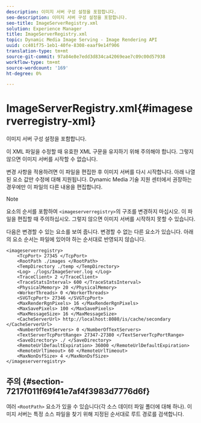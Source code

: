 ```yaml
---
description: 이미지 서버 구성 설정을 포함합니다.
seo-description: 이미지 서버 구성 설정을 포함합니다.
seo-title: ImageServerRegistry.xml
solution: Experience Manager
title: ImageServerRegistry.xml
topic: Dynamic Media Image Serving - Image Rendering API
uuid: cc401f75-1eb1-40fe-8308-eaaf9e14f906
translation-type: tm+mt
source-git-commit: 97a84e8e7edd3d834ca42069eae7c09c00d57938
workflow-type: tm+mt
source-wordcount: '169'
ht-degree: 0%

---
```



# ImageServerRegistry.xml{#imageserverregistry-xml}

이미지 서버 구성 설정을 포함합니다.

이 XML 파일을 수정할 때 유효한 XML 구문을 유지하기 위해 주의해야 합니다. 그렇지 않으면 이미지 서버를 시작할 수 없습니다.

변경 사항을 적용하려면 이 파일을 편집한 후 이미지 서버를 다시 시작합니다. 아래 나열된 요소 값만 수정에 대해 지원됩니다. Dynamic Media 기술 지원 센터에서 권장하는 경우에만 이 파일의 다른 내용을 편집합니다.

>[!NOTE]
>
>요소의 순서를 포함하여 `<imageserverregistry>`의 구조를 변경하지 마십시오. 이 파일을 편집할 때 주의하십시오. 그렇지 않으면 이미지 서버를 시작하지 못할 수 있습니다.

다음은 변경할 수 있는 요소를 보여 줍니다. 변경할 수 없는 다른 요소가 있습니다. 아래의 요소 순서는 파일에 있어야 하는 순서대로 반영되지 않습니다.

```
<imageserverregistry>
    <TcpPort> 27345 </TcpPort>    
    <RootPath ./images </RootPath>
    <TempDirectory ./temp </TempDirectory>
    <Log> ./logs/ImageServer.log </Log>
    <TraceClient> 2 </TraceClient>
    <TraceStatsInterval> 600 </TraceStatsInterval>
    <PhysicalMemory> 20 </PhysicalMemory>
    <WorkerThreads> 0 </WorkerThreads>
    <SVGTcpPort> 27346 </SVGTcpPort>
    <MaxRenderRgnPixels> 16 </MaxRenderRgnPixels>
    <MaxSavePixels> 100 </MaxSavePixels>
    <MaxMessageSize> 16 </MaxMessageSize>
    <CacheServerUrl> http://localhost:8080/is/cache/secondary </CacheServerUrl>
    <NumberOfTextServers> 0 </NumberOfTextServers>
    <TextServerTcpPortRange> 27347-27380 </TextServerTcpPortRange>
    <SaveDirectory> ./ </SaveDirectory>
    <RemoteUrlDefaultExpiration> 36000 </RemoteUrlDefaultExpiration>
    <RemoteUrlTimeout> 60 </RemoteUrlTimeout>
    <MaxNonDsfSize> 4 </MaxNonDsfSize>
</imageserverregistry>
```

## 주의 {#section-7217f011f69f41e7af4f3983d7776d6f}

여러 `<RootPath>` 요소가 있을 수 있습니다(각 소스 데이터 파일 폴더에 대해 하나). 이미지 서버는 특정 소스 파일을 찾기 위해 지정된 순서대로 루트 경로를 검색합니다.

